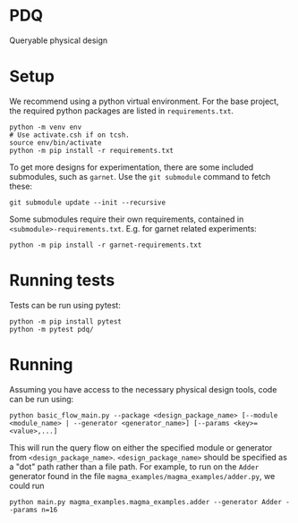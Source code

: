 # PDQ

Queryable physical design

# Setup
We recommend using a python virtual environment. For the base project, the required python packages are listed in `requirements.txt`.

    python -m venv env
    # Use activate.csh if on tcsh.
    source env/bin/activate
    python -m pip install -r requirements.txt

To get more designs for experimentation, there are some included submodules, such as `garnet`. Use the `git submodule` command to fetch these:

    git submodule update --init --recursive

Some submodules require their own requirements, contained in `<submodule>-requirements.txt`. E.g. for garnet related experiments:

    python -m pip install -r garnet-requirements.txt

# Running tests
Tests can be run using pytest:

    python -m pip install pytest
    python -m pytest pdq/

# Running
Assuming you have access to the necessary physical design tools, code can be run using:

    python basic_flow_main.py --package <design_package_name> [--module <module_name> | --generator <generator_name>] [--params <key>=<value>,...]

This will run the query flow on either the specified module or generator from `<design_package_name>`. `<design_package_name>` should be specified as a "dot" path rather than a file path. For example, to run on the `Adder` generator found in the file `magma_examples/magma_examples/adder.py`, we could run

    python main.py magma_examples.magma_examples.adder --generator Adder --params n=16
